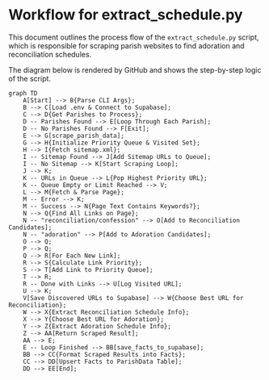 # Workflow for extract_schedule.py

This document outlines the process flow of the `extract_schedule.py` script, which is responsible for scraping parish websites to find adoration and reconciliation schedules.

The diagram below is rendered by GitHub and shows the step-by-step logic of the script.

```mermaid
graph TD
    A[Start] --> B{Parse CLI Args};
    B --> C[Load .env & Connect to Supabase];
    C --> D{Get Parishes to Process};
    D -- Parishes Found --> E[Loop Through Each Parish];
    D -- No Parishes Found --> F[Exit];
    E --> G[scrape_parish_data];
    G --> H{Initialize Priority Queue & Visited Set};
    H --> I{Fetch sitemap.xml};
    I -- Sitemap Found --> J[Add Sitemap URLs to Queue];
    I -- No Sitemap --> K[Start Scraping Loop];
    J --> K;
    K -- URLs in Queue --> L{Pop Highest Priority URL};
    K -- Queue Empty or Limit Reached --> V;
    L --> M{Fetch & Parse Page};
    M -- Error --> K;
    M -- Success --> N{Page Text Contains Keywords?};
    N --> Q{Find All Links on Page};
    N -- "reconciliation/confession" --> O[Add to Reconciliation Candidates];
    N -- "adoration" --> P[Add to Adoration Candidates];
    O --> Q;
    P --> Q;
    Q --> R[For Each New Link];
    R --> S{Calculate Link Priority};
    S --> T[Add Link to Priority Queue];
    T --> R;
    R -- Done with Links --> U[Log Visited URL];
    U --> K;
    V[Save Discovered URLs to Supabase] --> W{Choose Best URL for Reconciliation};
    W --> X{Extract Reconciliation Schedule Info};
    X --> Y{Choose Best URL for Adoration};
    Y --> Z{Extract Adoration Schedule Info};
    Z --> AA[Return Scraped Result];
    AA --> E;
    E -- Loop Finished --> BB[save_facts_to_supabase];
    BB --> CC{Format Scraped Results into Facts};
    CC --> DD[Upsert Facts to ParishData Table];
    DD --> EE[End];
```
